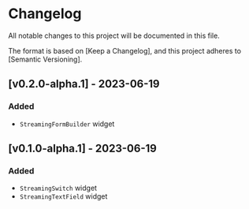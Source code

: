 # Changelog

All notable changes to this project will be documented in this file.

The format is based on [Keep a Changelog],
and this project adheres to [Semantic Versioning].

## [v0.2.0-alpha.1] - 2023-06-19

### Added

 - `StreamingFormBuilder` widget

## [v0.1.0-alpha.1] - 2023-06-19

### Added

- `StreamingSwitch` widget
- `StreamingTextField` widget
